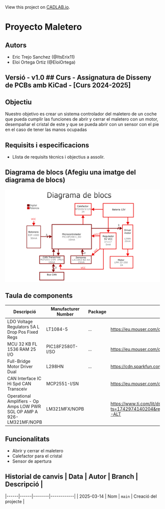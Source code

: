 View this project on [CADLAB.io](https://cadlab.io/project/29036). 

# Proyecto Maletero

## Autors
- Eric Trejo Sanchez (@ItsErix11)
- Eloi Ortega Ortiz (@EloiOrtega)

## Versió - v1.0 ## Curs - Assignatura de Disseny de PCBs amb KiCad - [Curs 2024-2025]

## Objectiu 
Nuestro objetivo es crear un sistema controlador del maletero de un coche que pueda cumplir las funciones de abrir y cerrar el maletero con un motor, desempañar el cristal de este y que se pueda abrir con un sensor con el pie en el caso de tener las manos ocupadas

## Requisits i especificacions
- Llista de requisits tècnics i objectius a assolir.

## Diagrama de blocs (Afegiu una imatge del diagrama de blocs)
![alt text](image.png)
## Taula de components
| Descripció | Manufacturer Number | Package | Datasheet | Proveïdor | Unitats |
|------------|--------------------|---------|----------|----------|---------|
| LDO Voltage Regulators 5A L Drop Pos Fixed Regs | LT1084-5 | ... | https://eu.mouser.com/datasheet/2/609/1083ffe-3123432.pdf | MouserElectronics | 1 |
| MCU 32 KB FL 1536 RAM 25 I/O | PIC18F2580T-I/SO | ... | https://eu.mouser.com/datasheet/2/268/39637d-3443674.pdf | MouserElectronics | 1 |
| Full-Bridge Motor Driver Dual | L298HN | ... | https://cdn.sparkfun.com/assets/7/1/d/6/c/Full-Bridge_Motor_Driver_Dual_-_L298N.pdf | sparkfun | 1 |
| CAN Interface IC Hi Spd CAN Transceiv | MCP2551-I/SN |  | https://eu.mouser.com/datasheet/2/268/20001667G-3441642.pdf | MouserElectronics | 1 |
| Operational Amplifiers - Op Amps LOW PWR SGL OP AMP A 926-LM321MF/NOPB | LM321MFX/NOPB |  | https://www.ti.com/lit/ds/symlink/lm321.pdf?ts=1742974140204&ref_url=https%253A%252F%252Fwww.ti.com%252Fproduct%252FLM321%253FkeyMatch%253DLM321%2526tisearch%253Duniversal_search%2526usecase%253DGPN-ALT | TexasInstruments | 1 |


## Funcionalitats
- Abrir y cerrar el maletero
- Calefactor para el cristal 
- Sensor de apertura

## Historial de canvis | Data | Autor | Branch | Descripció |
|------|------|--------|------------| | 2025-03-14 | Nom | `main` | Creació del projecte |
